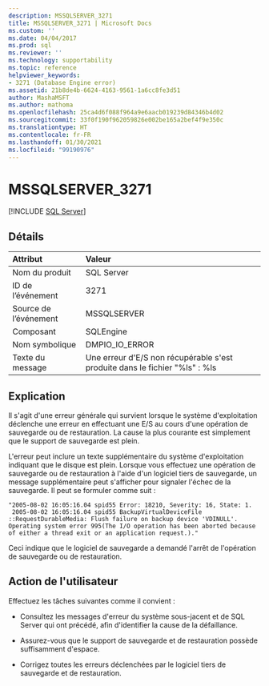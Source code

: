 ```yaml
---
description: MSSQLSERVER_3271
title: MSSQLSERVER_3271 | Microsoft Docs
ms.custom: ''
ms.date: 04/04/2017
ms.prod: sql
ms.reviewer: ''
ms.technology: supportability
ms.topic: reference
helpviewer_keywords:
- 3271 (Database Engine error)
ms.assetid: 21b8de4b-6624-4163-9561-1a6cc8fe3d51
author: MashaMSFT
ms.author: mathoma
ms.openlocfilehash: 25ca4d6f088f964a9e6aacb019239d84346b4d02
ms.sourcegitcommit: 33f0f190f962059826e002be165a2bef4f9e350c
ms.translationtype: HT
ms.contentlocale: fr-FR
ms.lasthandoff: 01/30/2021
ms.locfileid: "99190976"
---
```

# <a name="mssqlserver_3271"></a>MSSQLSERVER_3271
 [!INCLUDE [SQL Server](../../includes/applies-to-version/sqlserver.md)]
  
## <a name="details"></a>Détails  
  
| Attribut | Valeur |  
| :-------- | :---- |  
|Nom du produit|SQL Server|  
|ID de l’événement|3271|  
|Source de l’événement|MSSQLSERVER|  
|Composant|SQLEngine|  
|Nom symbolique|DMPIO_IO_ERROR|  
|Texte du message|Une erreur d'E/S non récupérable s'est produite dans le fichier "%ls" : %ls|  
  
## <a name="explanation"></a>Explication  
Il s'agit d'une erreur générale qui survient lorsque le système d'exploitation déclenche une erreur en effectuant une E/S au cours d'une opération de sauvegarde ou de restauration. La cause la plus courante est simplement que le support de sauvegarde est plein.  
  
L'erreur peut inclure un texte supplémentaire du système d'exploitation indiquant que le disque est plein. Lorsque vous effectuez une opération de sauvegarde ou de restauration à l'aide d'un logiciel tiers de sauvegarde, un message supplémentaire peut s'afficher pour signaler l'échec de la sauvegarde. Il peut se formuler comme suit :  
  
```  
"2005-08-02 16:05:16.04 spid55 Error: 18210, Severity: 16, State: 1.  
 2005-08-02 16:05:16.04 spid55 BackupVirtualDeviceFile  
::RequestDurableMedia: Flush failure on backup device 'VDINULL'.   
Operating system error 995(The I/O operation has been aborted because   
of either a thread exit or an application request.)."  
```  
  
Ceci indique que le logiciel de sauvegarde a demandé l'arrêt de l'opération de sauvegarde ou de restauration.  
  
## <a name="user-action"></a>Action de l'utilisateur  
Effectuez les tâches suivantes comme il convient :  
  
-   Consultez les messages d'erreur du système sous-jacent et de SQL Server qui ont précédé, afin d'identifier la cause de la défaillance.  
  
-   Assurez-vous que le support de sauvegarde et de restauration possède suffisamment d'espace.  
  
-   Corrigez toutes les erreurs déclenchées par le logiciel tiers de sauvegarde et de restauration.  
  
